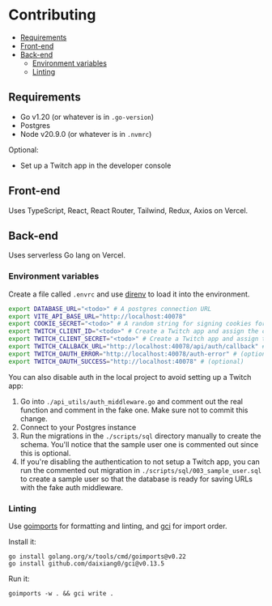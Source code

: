 # Contributing

- [Requirements](#requirements)
- [Front-end](#front-end)
- [Back-end](#back-end)
  - [Environment variables](#environment-variables)
  - [Linting](#linting)


## Requirements

- Go v1.20 (or whatever is in `.go-version`)
- Postgres
- Node v20.9.0 (or whatever is in `.nvmrc`)

Optional:

- Set up a Twitch app in the developer console


## Front-end

Uses TypeScript, React, React Router, Tailwind, Redux, Axios on Vercel.

## Back-end

Uses serverless Go lang on Vercel.

### Environment variables

Create a file called `.envrc` and use [direnv](https://direnv.net/) to load it into the environment.

```sh
export DATABASE_URL="<todo>" # A postgres connection URL
export VITE_API_BASE_URL="http://localhost:40078"
export COOKIE_SECRET="<todo>" # A random string for signing cookies for gorilla sessions (optional)
export TWITCH_CLIENT_ID="<todo>" # Create a Twitch app and assign the client ID (optional)
export TWITCH_CLIENT_SECRET="<todo>" # Create a Twitch app and assign the client secret (optional)
export TWITCH_CALLBACK_URL="http://localhost:40078/api/auth/callback" # The callback URL the Twitch app will use (optional)
export TWITCH_OAUTH_ERROR="http://localhost:40078/auth-error" # (optional)
export TWITCH_OAUTH_SUCCESS="http://localhost:40078" # (optional)
```

You can also disable auth in the local project to avoid setting up a Twitch app:

1. Go into `./api_utils/auth_middleware.go` and comment out the real function and comment in the fake one. Make sure not to commit this change.
2. Connect to your Postgres instance
3. Run the migrations in the `./scripts/sql` directory manually to create the schema. You'll notice that the sample user one is commented out since this is optional.
4. If you're disabling the authentication to not setup a Twitch app, you can run the commented out migration in `./scripts/sql/003_sample_user.sql` to create a sample user so that the database is ready for saving URLs with the fake auth middleware.

### Linting

Use [goimports](https://pkg.go.dev/golang.org/x/tools/cmd/goimports) for formatting and linting, and [gci](https://github.com/daixiang0/gci) for import order.

Install it:

    go install golang.org/x/tools/cmd/goimports@v0.22
    go install github.com/daixiang0/gci@v0.13.5

Run it:

    goimports -w . && gci write .
